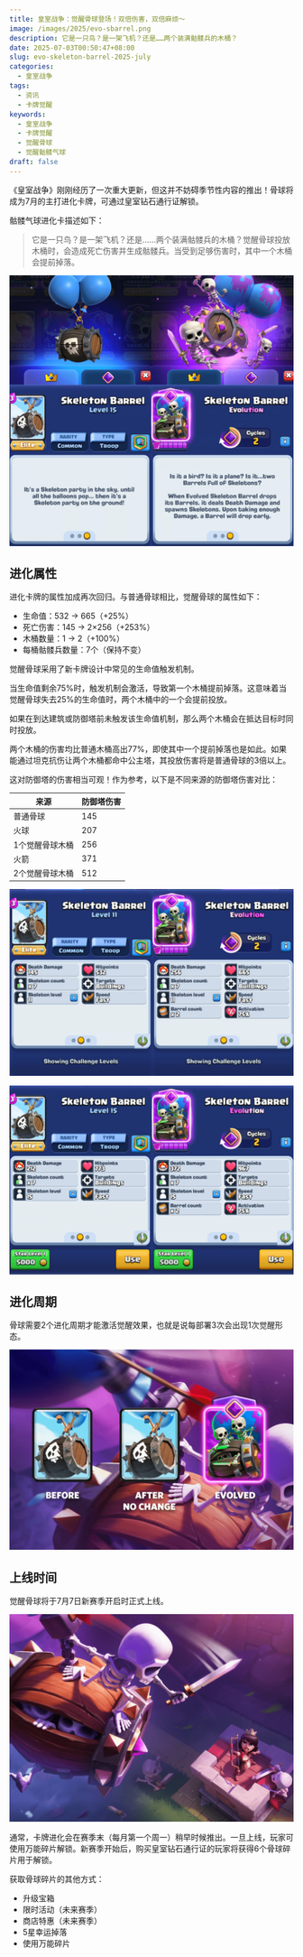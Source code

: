 ```yaml
---
title: 皇室战争：觉醒骨球登场！双倍伤害，双倍麻烦～
image: /images/2025/evo-sbarrel.png
description: 它是一只鸟？是一架飞机？还是……两个装满骷髅兵的木桶？
date: 2025-07-03T00:50:47+08:00
slug: evo-skeleton-barrel-2025-july
categories:
  - 皇室战争
tags:
  - 资讯
  - 卡牌觉醒
keywords:
  - 皇室战争
  - 卡牌觉醒
  - 觉醒骨球
  - 觉醒骷髅气球
draft: false
---
```



《皇室战争》刚刚经历了一次重大更新，但这并不妨碍季节性内容的推出！骨球将成为7月的主打进化卡牌，可通过皇室钻石通行证解锁。

骷髅气球进化卡描述如下：

> 它是一只鸟？是一架飞机？还是……两个装满骷髅兵的木桶？觉醒骨球投放木桶时，会造成死亡伤害并生成骷髅兵。当受到足够伤害时，其中一个木桶会提前掉落。

![](index-1751475573706.png)

## 进化属性

进化卡牌的属性加成再次回归。与普通骨球相比，觉醒骨球的属性如下：

- 生命值：532 → 665（+25%）  
- 死亡伤害：145 → 2×256（+253%）  
- 木桶数量：1 → 2（+100%）  
- 每桶骷髅兵数量：7个（保持不变）

觉醒骨球采用了新卡牌设计中常见的生命值触发机制。

当生命值剩余75%时，触发机制会激活，导致第一个木桶提前掉落。这意味着当觉醒骨球失去25%的生命值时，两个木桶中的一个会提前投放。

如果在到达建筑或防御塔前未触发该生命值机制，那么两个木桶会在抵达目标时同时投放。

两个木桶的伤害均比普通木桶高出77%，即使其中一个提前掉落也是如此。如果能通过坦克抗伤让两个木桶都命中公主塔，其投放伤害将是普通骨球的3倍以上。

这对防御塔的伤害相当可观！作为参考，以下是不同来源的防御塔伤害对比：

| 来源 | 防御塔伤害 |
|------|------------|
| 普通骨球 | 145 |
| 火球 | 207 |
| 1个觉醒骨球木桶 | 256 |
| 火箭 | 371 |
| 2个觉醒骨球木桶 | 512 |

![](index-1751475605576.png)

![](index-1751475618041.png)

## 进化周期
骨球需要2个进化周期才能激活觉醒效果，也就是说每部署3次会出现1次觉醒形态。

![](index-1751475637133.png)


## 上线时间
觉醒骨球将于7月7日新赛季开启时正式上线。

![](index-1751475641593.png)

通常，卡牌进化会在赛季末（每月第一个周一）稍早时候推出。一旦上线，玩家可使用万能碎片解锁。新赛季开始后，购买皇室钻石通行证的玩家将获得6个骨球碎片用于解锁。

获取骨球碎片的其他方式：
- 升级宝箱  
- 限时活动（未来赛季）  
- 商店特惠（未来赛季）  
- 5星幸运掉落  
- 使用万能碎片

